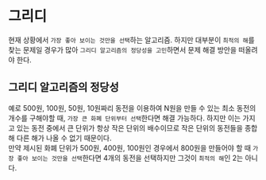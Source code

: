 # 그리디
현재 상황에서 `가장 좋아 보이는 것만을 선택`하는 알고리즘. 하지만 대부분이 `최적의 해`를 찾는 문제일 경우가 많아 `그리디 알고리즘의 정당성을 고민`하면서 문제 해결 방안을 떠올려야 한다.

## 그리디 알고리즘의 정당성
예로 500원, 100원, 50원, 10원짜리 동전을 이용하여 N원을 만들 수 있는 최소 동전의 개수를 구해야할 때, `가장 큰 화폐 단위부터 선택`한다면 해결 가능하다.	
하지만 이는 가지고 있는 동전 중에서 큰 단위가 항상 작은 단위의 배수이므로 작은 단위의 동전들을 종합해 다른 해가 나올 수 없기 때문이다. 	
만약 제시된 화폐 단위가 500원, 400원, 100원인 경우에서 800원을 만들어야 할 때 `가장 좋아 보이는 것만을 선택`한다면 4개의 동전을 선택하지만 그것이 `최적의 해`인 2는 아니다.
